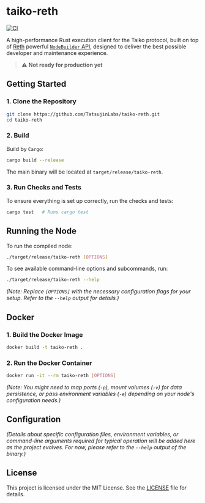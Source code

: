 # taiko-reth

[![CI](https://github.com/TatsujinLabs/taiko-reth/actions/workflows/ci.yml/badge.svg)](https://github.com/TatsujinLabs/taiko-reth/actions/workflows/ci.yml)

A high-performance Rust execution client for the Taiko protocol, built on top of [Reth](https://github.com/paradigmxyz/reth) powerful [`NodeBuilder` API](https://reth.rs/introduction/why-reth#infinitely-customizable), designed to deliver the best possible developer and maintenance experience.

> ⚠️ **Not ready for production yet**

## Getting Started

### 1. Clone the Repository

```bash
git clone https://github.com/TatsujinLabs/taiko-reth.git
cd taiko-reth
```

### 2. Build

Build by `Cargo`:

```bash
cargo build --release
```

The main binary will be located at `target/release/taiko-reth`.

### 3. Run Checks and Tests

To ensure everything is set up correctly, run the checks and tests:

```bash
cargo test   # Runs cargo test
```

## Running the Node

To run the compiled node:

```bash
./target/release/taiko-reth [OPTIONS]
```

To see available command-line options and subcommands, run:

```bash
./target/release/taiko-reth --help
```

_(Note: Replace `[OPTIONS]` with the necessary configuration flags for your setup. Refer to the `--help` output for details.)_

## Docker

### 1. Build the Docker Image

```bash
docker build -t taiko-reth .
```

### 2. Run the Docker Container

```bash
docker run -it --rm taiko-reth [OPTIONS]
```

_(Note: You might need to map ports (`-p`), mount volumes (`-v`) for data persistence, or pass environment variables (`-e`) depending on your node's configuration needs.)_

## Configuration

_(Details about specific configuration files, environment variables, or command-line arguments required for typical operation will be added here as the project evolves. For now, please refer to the `--help` output of the binary.)_

## License

This project is licensed under the MIT License. See the [LICENSE](LICENSE) file for details.
